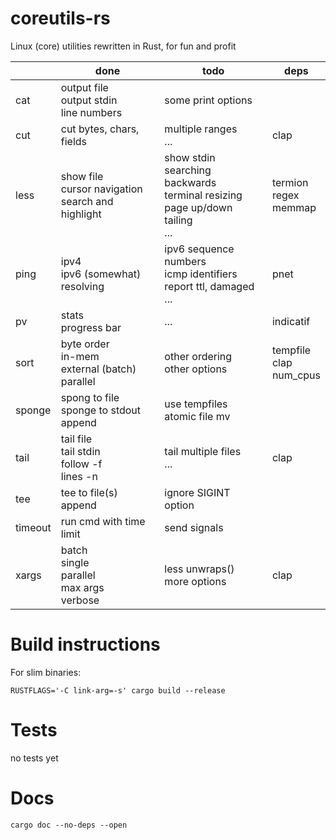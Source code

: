 # coreutils-rs

Linux (core) utilities rewritten in Rust, for fun and profit

|         | done                                                   | todo                                                                                     | deps                         |
|---------|--------------------------------------------------------|------------------------------------------------------------------------------------------|------------------------------|
| cat     | output file<br>output stdin<br>line numbers            | some print options                                                                       |                              |
| cut     | cut bytes, chars, fields                               | multiple ranges<br>...                                                                   | clap                         |
| less    | show file<br>cursor navigation<br>search and highlight | show stdin<br>searching backwards<br>terminal resizing<br>page up/down<br>tailing<br>... | termion<br>regex<br>memmap   |
| ping    | ipv4<br>ipv6 (somewhat)<br>resolving                   | ipv6 sequence numbers<br>icmp identifiers<br>report ttl, damaged<br>...                  | pnet                         |
| pv      | stats<br>progress bar<br>                              | ...                                                                                      | indicatif                    |
| sort    | byte order<br>in-mem<br>external (batch)<br>parallel   | other ordering<br>other options                                                          | tempfile<br>clap<br>num\_cpus|
| sponge  | spong to file<br>sponge to stdout<br>append            | use tempfiles<br>atomic file mv                                                          |                              |
| tail    | tail file<br>tail stdin<br>follow -f<br>lines -n       | tail multiple files<br>...                                                               | clap                         |
| tee     | tee to file(s)<br>append                               | ignore SIGINT option                                                                     |                              |
| timeout | run cmd with time limit                                | send signals                                                                             |                              |
| xargs   | batch<br>single<br>parallel<br>max args<br>verbose     | less unwraps()<br>more options                                                           | clap                         |

# Build instructions

For slim binaries:

```
RUSTFLAGS='-C link-arg=-s' cargo build --release
```

# Tests

no tests yet

# Docs

```
cargo doc --no-deps --open
```
